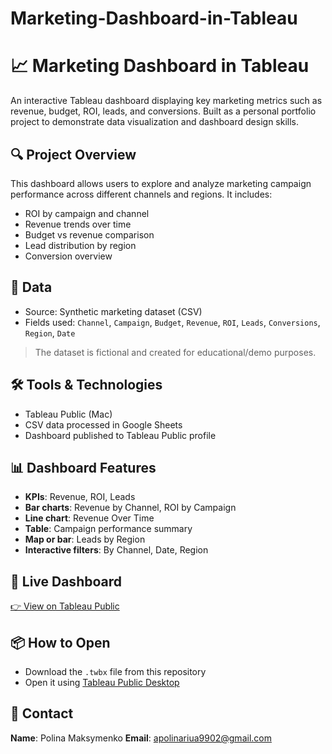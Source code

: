 # Marketing-Dashboard-in-Tableau
# 📈 Marketing Dashboard in Tableau

An interactive Tableau dashboard displaying key marketing metrics such as revenue, budget, ROI, leads, and conversions. Built as a personal portfolio project to demonstrate data visualization and dashboard design skills.

## 🔍 Project Overview

This dashboard allows users to explore and analyze marketing campaign performance across different channels and regions. It includes:

- ROI by campaign and channel  
- Revenue trends over time  
- Budget vs revenue comparison  
- Lead distribution by region  
- Conversion overview  

## 📁 Data

- Source: Synthetic marketing dataset (CSV)
- Fields used: `Channel`, `Campaign`, `Budget`, `Revenue`, `ROI`, `Leads`, `Conversions`, `Region`, `Date`

> The dataset is fictional and created for educational/demo purposes.

## 🛠️ Tools & Technologies

- Tableau Public (Mac)
- CSV data processed in Google Sheets
- Dashboard published to Tableau Public profile

## 📊 Dashboard Features

- **KPIs**: Revenue, ROI, Leads  
- **Bar charts**: Revenue by Channel, ROI by Campaign  
- **Line chart**: Revenue Over Time  
- **Table**: Campaign performance summary  
- **Map or bar**: Leads by Region  
- **Interactive filters**: By Channel, Date, Region

## 🔗 Live Dashboard

[👉 View on Tableau Public](https://dub01.online.tableau.com/#/site/apolinariua9902-053afbc80c/workbooks/2820171?:origin=card_share_link)

## 📦 How to Open

- Download the `.twbx` file from this repository  
- Open it using [Tableau Public Desktop](https://public.tableau.com/s/download)



## 📧 Contact

**Name**: Polina Maksymenko 
**Email**: apolinariua9902@gmail.com

